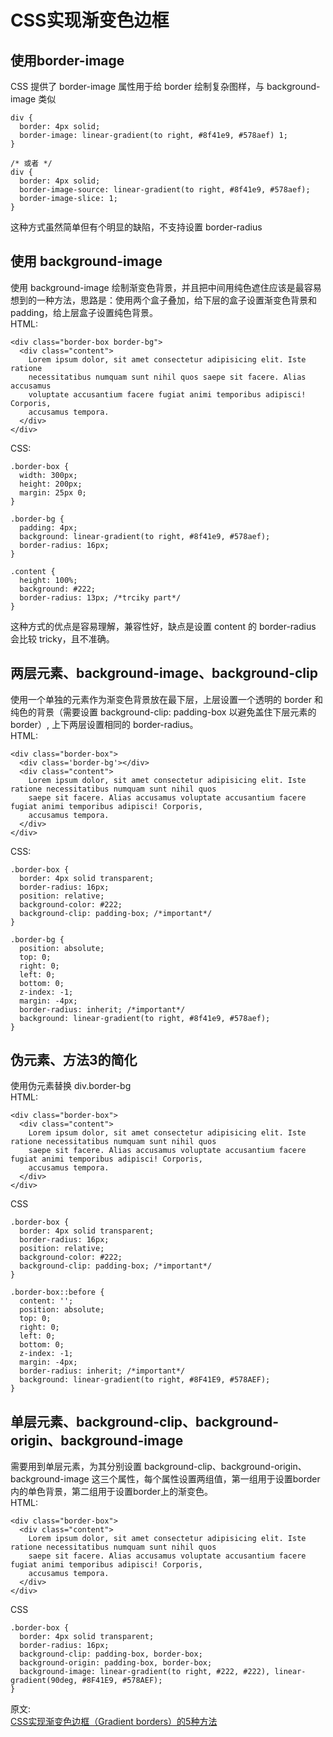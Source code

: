 # CSS实现渐变色边框
## 使用border-image
CSS 提供了 border-image 属性用于给 border 绘制复杂图样，与 background-image 类似
``` 
div {
  border: 4px solid;
  border-image: linear-gradient(to right, #8f41e9, #578aef) 1;
}

/* 或者 */
div {
  border: 4px solid;
  border-image-source: linear-gradient(to right, #8f41e9, #578aef);
  border-image-slice: 1;
}
```
这种方式虽然简单但有个明显的缺陷，不支持设置 border-radius
## 使用 background-image
使用 background-image 绘制渐变色背景，并且把中间用纯色遮住应该是最容易想到的一种方法，思路是：使用两个盒子叠加，给下层的盒子设置渐变色背景和 padding，给上层盒子设置纯色背景。  
HTML:
``` 
<div class="border-box border-bg">
  <div class="content">
    Lorem ipsum dolor, sit amet consectetur adipisicing elit. Iste ratione
    necessitatibus numquam sunt nihil quos saepe sit facere. Alias accusamus
    voluptate accusantium facere fugiat animi temporibus adipisci! Corporis,
    accusamus tempora.
  </div>
</div>
```
CSS:
``` 
.border-box {
  width: 300px;
  height: 200px;
  margin: 25px 0;
}

.border-bg {
  padding: 4px;
  background: linear-gradient(to right, #8f41e9, #578aef);
  border-radius: 16px;
}

.content {
  height: 100%;
  background: #222;
  border-radius: 13px; /*trciky part*/
}
```
这种方式的优点是容易理解，兼容性好，缺点是设置 content 的 border-radius 会比较 tricky，且不准确。
## 两层元素、background-image、background-clip
使用一个单独的元素作为渐变色背景放在最下层，上层设置一个透明的 border 和纯色的背景（需要设置 background-clip: padding-box 以避免盖住下层元素的 border）, 上下两层设置相同的 border-radius。  
HTML:
``` 
<div class="border-box">
  <div class='border-bg'></div>
  <div class="content">
    Lorem ipsum dolor, sit amet consectetur adipisicing elit. Iste ratione necessitatibus numquam sunt nihil quos
    saepe sit facere. Alias accusamus voluptate accusantium facere fugiat animi temporibus adipisci! Corporis,
    accusamus tempora.
  </div>
</div>
```
CSS:
``` 
.border-box {
  border: 4px solid transparent;
  border-radius: 16px;
  position: relative;
  background-color: #222;
  background-clip: padding-box; /*important*/
}

.border-bg {
  position: absolute;
  top: 0;
  right: 0;
  left: 0;
  bottom: 0;
  z-index: -1;
  margin: -4px;
  border-radius: inherit; /*important*/ 
  background: linear-gradient(to right, #8f41e9, #578aef);
}
```
## 伪元素、方法3的简化
使用伪元素替换 div.border-bg  
HTML:
``` 
<div class="border-box">
  <div class="content">
    Lorem ipsum dolor, sit amet consectetur adipisicing elit. Iste ratione necessitatibus numquam sunt nihil quos
    saepe sit facere. Alias accusamus voluptate accusantium facere fugiat animi temporibus adipisci! Corporis,
    accusamus tempora.
  </div>
</div>
```
CSS
``` 
.border-box {
  border: 4px solid transparent;
  border-radius: 16px;
  position: relative;
  background-color: #222;
  background-clip: padding-box; /*important*/
}

.border-box::before {
  content: '';
  position: absolute;
  top: 0;
  right: 0;
  left: 0;
  bottom: 0;
  z-index: -1;
  margin: -4px;
  border-radius: inherit; /*important*/
  background: linear-gradient(to right, #8F41E9, #578AEF);
}
```
## 单层元素、background-clip、background-origin、background-image
需要用到单层元素，为其分别设置 background-clip、background-origin、background-image 这三个属性，每个属性设置两组值，第一组用于设置border内的单色背景，第二组用于设置border上的渐变色。  
HTML:
``` 
<div class="border-box">
  <div class="content">
    Lorem ipsum dolor, sit amet consectetur adipisicing elit. Iste ratione necessitatibus numquam sunt nihil quos
    saepe sit facere. Alias accusamus voluptate accusantium facere fugiat animi temporibus adipisci! Corporis,
    accusamus tempora.
  </div>
</div>
```
CSS
``` 
.border-box {
  border: 4px solid transparent;
  border-radius: 16px;
  background-clip: padding-box, border-box;
  background-origin: padding-box, border-box;
  background-image: linear-gradient(to right, #222, #222), linear-gradient(90deg, #8F41E9, #578AEF);
}
```

原文:  
[CSS实现渐变色边框（Gradient borders）的5种方法](https://juejin.cn/post/7017701121619656711)
